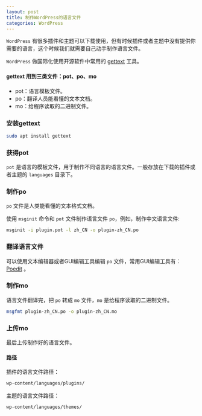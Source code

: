 ```yaml
---
layout: post
title: 制作WordPress的语言文件
categories: WordPress
---
```

`WordPress` 有很多插件和主题可以下载使用，但有时候插件或者主题中没有提供你需要的语言，这个时候我们就需要自己动手制作语言文件。

`WordPress` 做国际化使用开源软件中常用的 [gettext](https://www.gnu.org/software/gettext/) 工具。

#### gettext 用到三类文件：pot、po、mo

* pot：语言模板文件。
* po：翻译人员能看懂的文本文档。
* mo：给程序读取的二进制文件。

### 安装gettext

```sh
sudo apt install gettext
```

### 获得pot

`pot` 是语言的模板文件，用于制作不同语言的语言文件。一般存放在下载的插件或者主题的 `languages` 目录下。

### 制作po

`po` 文件是人类能看懂的文本格式文档。

使用 `msginit` 命令和 `pot` 文件制作语言文件 `po`，例如，制作中文语言文件:

```sh
msginit -i plugin.pot -l zh_CN -o plugin-zh_CN.po 
```

### 翻译语言文件

可以使用文本编辑器或者GUI编辑工具编辑 `po` 文件，常用GUI编辑工具有：[Poedit](https://poedit.net/) 。

### 制作mo

语言文件翻译完，把 `po` 转成 `mo` 文件，`mo` 是给程序读取的二进制文件。

```sh
msgfmt plugin-zh_CN.po -o plugin-zh_CN.mo
```

### 上传mo

最后上传制作好的语言文件。

#### 路径

插件的语言文件路径：

```sh
wp-content/languages/plugins/
```

主题的语言文件路径：

```sh
wp-content/languages/themes/
```

